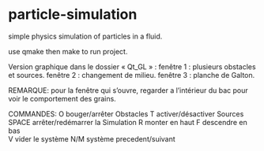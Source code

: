 # particle-simulation
simple physics simulation of particles in a fluid.

use qmake then make to run project.

Version graphique dans le dossier « Qt_GL » :
		fenêtre 1 : plusieurs obstacles et sources.
		fenêtre 2 : changement de milieu.
		fenêtre 3 : planche de Galton.

REMARQUE: pour la fenêtre qui s’ouvre, regarder a l’intérieur du bac pour voir le comportement des grains.
	
COMMANDES: 	O 	bouger/arrêter Obstacles
		T 	activer/désactiver Sources 
		SPACE 	arrêter/redémarrer la Simulation
		R 	monter en haut 
		F 	descendre en bas	
		V 	vider le système
		N/M 	système precedent/suivant
